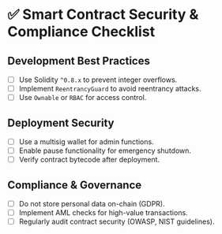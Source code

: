 # ✅ Smart Contract Security & Compliance Checklist

## **Development Best Practices**
- [ ] Use Solidity `^0.8.x` to prevent integer overflows.
- [ ] Implement `ReentrancyGuard` to avoid reentrancy attacks.
- [ ] Use `Ownable` or `RBAC` for access control.

## **Deployment Security**
- [ ] Use a multisig wallet for admin functions.
- [ ] Enable pause functionality for emergency shutdown.
- [ ] Verify contract bytecode after deployment.

## **Compliance & Governance**
- [ ] Do not store personal data on-chain (GDPR).
- [ ] Implement AML checks for high-value transactions.
- [ ] Regularly audit contract security (OWASP, NIST guidelines).

